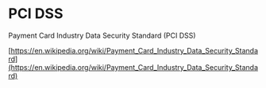 # PCI DSS

Payment Card Industry Data Security Standard (PCI DSS)

[https://en.wikipedia.org/wiki/Payment_Card_Industry_Data_Security_Standard](https://en.wikipedia.org/wiki/Payment_Card_Industry_Data_Security_Standard)
